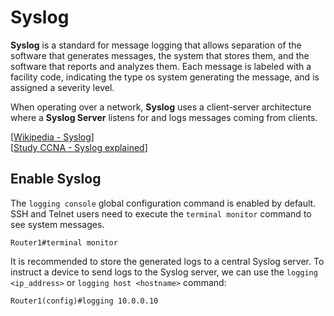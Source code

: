 # Syslog

**Syslog** is a standard for message logging that allows separation of the software that generates messages, the system that stores them, and the software that reports and analyzes them.
Each message is labeled with a facility code, indicating the type os system generating the message, and is assigned a severity level.

When operating over a network, **Syslog** uses a client-server architecture where a **Syslog Server** listens for and logs messages coming from clients.

[[Wikipedia - Syslog](https://en.wikipedia.org/wiki/Syslog)]<br>
[[Study CCNA - Syslog explained](https://study-ccna.com/syslog-explained/)]<br>

## Enable Syslog

The `logging console` global configuration command is enabled by default.<br>
SSH and Telnet users need to execute the `terminal monitor` command to see system messages.

```
Router1#terminal monitor
```

It is recommended to store the generated logs to a central Syslog server.
To instruct a device to send logs to the Syslog server, we can use the `logging <ip_address>` or `logging host <hostname>` command:

```
Router1(config)#logging 10.0.0.10
```
